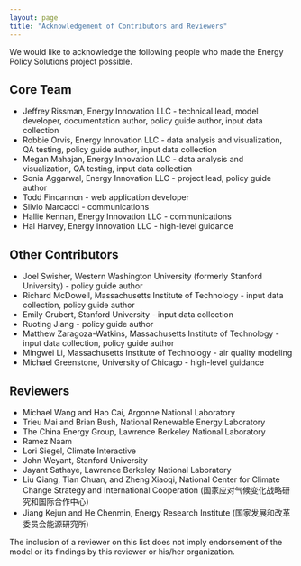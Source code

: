 ```yaml
---
layout: page
title: "Acknowledgement of Contributors and Reviewers"
---
```


We would like to acknowledge the following people who made the Energy Policy Solutions project possible.

## Core Team

* Jeffrey Rissman, Energy Innovation LLC - technical lead, model developer, documentation author, policy guide author, input data collection
* Robbie Orvis, Energy Innovation LLC - data analysis and visualization, QA testing, policy guide author, input data collection
* Megan Mahajan, Energy Innovation LLC - data analysis and visualization, QA testing, input data collection
* Sonia Aggarwal, Energy Innovation LLC - project lead, policy guide author
* Todd Fincannon - web application developer
* Silvio Marcacci - communications
* Hallie Kennan, Energy Innovation LLC - communications
* Hal Harvey, Energy Innovation LLC - high-level guidance

## Other Contributors

* Joel Swisher, Western Washington University (formerly Stanford University) - policy guide author
* Richard McDowell, Massachusetts Institute of Technology - input data collection, policy guide author
* Emily Grubert, Stanford University - input data collection
* Ruoting Jiang - policy guide author
* Matthew Zaragoza-Watkins, Massachusetts Institute of Technology - input data collection, policy guide author
* Mingwei Li, Massachusetts Institute of Technology - air quality modeling
* Michael Greenstone, University of Chicago - high-level guidance

## Reviewers

* Michael Wang and Hao Cai, Argonne National Laboratory
* Trieu Mai and Brian Bush, National Renewable Energy Laboratory
* The China Energy Group, Lawrence Berkeley National Laboratory
* Ramez Naam
* Lori Siegel, Climate Interactive
* John Weyant, Stanford University
* Jayant Sathaye, Lawrence Berkeley National Laboratory
* Liu Qiang, Tian Chuan, and Zheng Xiaoqi, National Center for Climate Change Strategy and International Cooperation (国家应对气候变化战略研究和国际合作中心)
* Jiang Kejun and He Chenmin, Energy Research Institute (国家发展和改革委员会能源研究所)

The inclusion of a reviewer on this list does not imply endorsement of the model or its findings by this reviewer or his/her organization.

